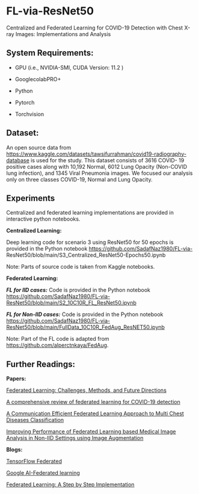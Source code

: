 # FL-via-ResNet50
Centralized and Federated Learning for COVID-19 Detection with Chest X-ray Images: Implementations and Analysis 

**System Requirements:**
---------------------
  
* GPU (i.e., NVIDIA-SMI, CUDA Version: 11.2 )

* GooglecolabPRO+
  
* Python
  
* Pytorch
  
* Torchvision

**Dataset:**
---------------------
  An open source data from https://www.kaggle.com/datasets/tawsifurrahman/covid19-radiography-database is used for the study. This dataset consists of 3616 COVID-       19 positive cases along with 10,192 Normal, 6012 Lung Opacity (Non-COVID lung infection), and 1345 Viral Pneumonia images. We focused our analysis only on 
  three classes COVID-19, Normal and Lung Opacity.

**Experiments**
---------------------

Centralized and federated learning implementations are provided in interactive python notebooks. 

**Centralized Learning:**
  
  Deep learning code for scenario 3 using ResNet50 for 50 epochs is provided in the Python notebook https://github.com/SadafNaz1980/FL-via- 
  ResNet50/blob/main/S3_Centralized_ResNet50-Epochs50.ipynb
  
  Note: Parts of source code is taken from Kaggle notebooks.

**Federated Learning:**
  
  ***FL for IID cases:*** Code is provided in the Python notebook https://github.com/SadafNaz1980/FL-via-ResNet50/blob/main/S2_10C10R_FL_ResNet50.ipynb
  
  ***FL for Non-IID cases:*** Code is provided in the Python notebook https://github.com/SadafNaz1980/FL-via-ResNet50/blob/main/FullData_10C10R_FedAug_ResNET50.ipynb
  
  Note: Part of the FL code is adapted from https://github.com/alperctnkaya/FedAug.

**Further Readings:**
---------------------

**Papers:**

[Federated Learning: Challenges, Methods, and Future Directions](https://ieeexplore.ieee.org/document/9084352)

[A comprehensive review of federated learning for COVID-19 detection](https://doi.org/10.1002/int.22777)

[A Communication Efficient Federated Learning Approach to Multi Chest Diseases Classification](https://ieeexplore.ieee.org/document/9558913)

[Improving Performance of Federated Learning based Medical Image Analysis in Non-IID Settings using Image Augmentation](https://ieeexplore.ieee.org/document/9654356)

**Blogs:**

[TensorFlow Federated](https://www.tensorflow.org/federated)

[Google AI-Federated learning](https://blog.research.google/2017/04/federated-learning-collaborative.html)

[Federated Learning: A Step by Step Implementation](https://towardsdatascience.com/federated-learning-a-step-by-step-implementation-in-tensorflow-aac568283399)

